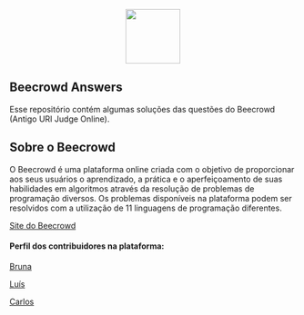 
<a href="https://www.beecrowd.com.br"><p align="center"><img src="https://user-images.githubusercontent.com/31783838/144611708-e6c3f393-05f2-4982-8b6d-f0684227e782.png" height="96"/></p></a>

## Beecrowd Answers

Esse repositório contém algumas soluções das questões do Beecrowd (Antigo URI Judge Online).

## Sobre o Beecrowd
O Beecrowd é uma plataforma online criada com o objetivo de proporcionar aos seus usuários o aprendizado, a prática e o aperfeiçoamento de suas habilidades em algoritmos através da resolução de problemas de programação diversos. 
Os problemas disponíveis na plataforma podem ser resolvidos com a utilização de 11 linguagens de programação diferentes.

[Site do Beecrowd](www.beecrowd.com.br)

#### Perfil dos contribuidores na plataforma:

[Bruna](https://www.beecrowd.com.br/judge/pt/profile/474545)

[Luís](https://www.beecrowd.com.br/judge/pt/profile/473476)

[Carlos](https://www.beecrowd.com.br/judge/pt/profile/275714)